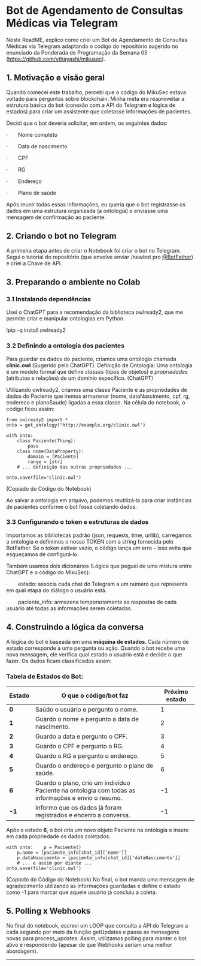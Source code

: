 # Bot de Agendamento de Consultas Médicas via Telegram

Neste ReadME, explico como criei um Bot de Agendamento de Consultas Médicas via Telegram adaptando o código do repositório sugerido no enunciado da Ponderada de Programação da Semana 05 (https://github.com/vthayashi/mikusec).

## 1. Motivação e visão geral

Quando comecei este trabalho, percebi que o código do MikuSec estava voltado para perguntas sobre blockchain. Minha meta era reaproveitar a estrutura básica do bot (conexão com a API do Telegram e lógica de estados) para criar um assistente que coletasse informações de pacientes.

Decidi que o bot deveria solicitar, em ordem, os seguintes dados:

·       Nome completo

·       Data de nascimento

·       CPF

·       RG

·       Endereço

·       Plano de saúde

Após reunir todas essas informações, eu queria que o bot registrasse os dados em uma estrutura organizada (a ontologia) e enviasse uma mensagem de confirmação ao paciente.

## 2. Criando o bot no Telegram

A primeira etapa antes de criar o Notebook foi criar o bot no Telegram. Segui o tutorial do repositório (que envolve enviar /newbot pro [@BotFather](https://t.me/BotFather)) e criei a Chave de API.

## 3. Preparando o ambiente no Colab

### 3.1 Instalando dependências

Usei o ChatGPT para a recomendação da biblioteca owlready2, que me permite criar e manipular ontologias em Python.

!pip -q install owlready2

### 3.2 Definindo a ontologia dos pacientes

Para guardar os dados do paciente, criamos uma ontologia chamada **clinic.owl** (Sugerido pelo ChatGPT). 
Definição de Ontologia: Uma ontologia é um modelo formal que define _classes_ (tipos de objetos) e _propriedades_ (atributos e relações) de um domínio específico. (ChatGPT)

Utilizando owlready2, criamos uma classe Paciente e as propriedades de dados do Paciente que iremos armazenar (nome, dataNascimento, cpf, rg, endereco e planoSaude) ligadas a essa classe. Na célula do notebook, o código ficou assim:
```
from owlready2 import *  
onto = get_ontology("http://example.org/clinic.owl")  

with onto:  
    class Paciente(Thing):  
        pass  
    class nome(DataProperty):  
        domain = [Paciente]  
        range = [str]  
    # ... definição das outras propriedades ...  
  
onto.save(file="clinic.owl")
```
(Copiado do Código do Notebook)

Ao salvar a ontologia em arquivo, podemos reutilizá‑la para criar instâncias de pacientes conforme o bot fosse coletando dados.

### 3.3 Configurando o token e estruturas de dados

Importamos as bibliotecas padrão (json, requests, time, urllib), carregamos a ontologia e definimos o nosso TOKEN com a string fornecida pelo BotFather. Se o token estiver vazio, o código lança um erro – isso evita que esqueçamos de configurá‑lo.

Também usamos dois dicionários (Lógica que peguei de uma mistura entre ChatGPT e o código do MikuSec):

·       estado: associa cada chat do Telegram a um número que representa em qual etapa do diálogo o usuário está.

·       paciente_info: armazena temporariamente as respostas de cada usuário até todas as informações serem coletadas.

## 4. Construindo a lógica da conversa

A lógica do bot é baseada em uma **máquina de estados**. Cada número de estado corresponde a uma pergunta ou ação. Quando o bot recebe uma nova mensagem, ele verifica qual estado o usuário está e decide o que fazer. Os dados ficam classificados assim:

### Tabela de Estados do Bot:
|Estado|O que o código/bot faz |Próximo estado|
|---|---|---|
|**0**|Saúdo o usuário e pergunto o nome.|1|
|**1**|Guardo o nome e pergunto a data de nascimento.|2|
|**2**|Guardo a data e pergunto o CPF.|3|
|**3**|Guardo o CPF e pergunto o RG.|4|
|**4**|Guardo o RG e pergunto o endereço.|5|
|**5**|Guardo o endereço e pergunto o plano de saúde.|6|
|**6**|Guardo o plano, crio um indivíduo Paciente na ontologia com todas as informações e envio o resumo.|-1|
|**-1**|Informo que os dados já foram registrados e encerro a conversa.|-1|

Após o estado **6**, o bot cria um novo objeto Paciente na ontologia e insere em cada propriedade os dados coletados.
```
with onto:    p = Paciente()  
    p.nome = [paciente_info[chat_id]['nome']]  
    p.dataNascimento = [paciente_info[chat_id]['dataNascimento']]  
    # ... e assim por diante ...  
onto.save(file='clinic.owl')
```
(Copiado do Código do Notebook)
No final, o bot manda uma mensagem de agradecimento utilizando as informações guardadas e define o estado como -1 para marcar que aquele usuário já concluiu a coleta.

## 5. Polling x Webhooks

No final do notebook, escrevi um LOOP que consulta a API do Telegram a cada segundo por meio da função getUpdates e passa as mensagens novas para process_updates. 
Assim, utilizamos polling para manter o bot ativo e respondendo (apesar de que Webhooks seriam uma melhor abordagem).


---